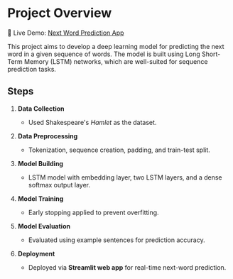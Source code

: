 # Project Overview  

🔗 Live Demo: [Next Word Prediction App](https://deeplearningprojectnextwordprediction-etmeywdptv26l7zhxfwxca.streamlit.app/)  

This project aims to develop a deep learning model for predicting the next word in a given sequence of words. The model is built using Long Short-Term Memory (LSTM) networks, which are well-suited for sequence prediction tasks.  

## Steps  

1. **Data Collection**  
   - Used Shakespeare's *Hamlet* as the dataset.  

2. **Data Preprocessing**  
   - Tokenization, sequence creation, padding, and train-test split.  

3. **Model Building**  
   - LSTM model with embedding layer, two LSTM layers, and a dense softmax output layer.  

4. **Model Training**  
   - Early stopping applied to prevent overfitting.  

5. **Model Evaluation**  
   - Evaluated using example sentences for prediction accuracy.  

6. **Deployment**  
   - Deployed via **Streamlit web app** for real-time next-word prediction.  
